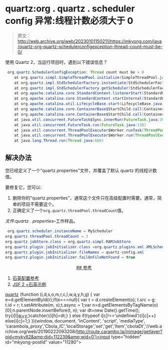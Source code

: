 # quartz:org . quartz . scheduler config 异常:线程计数必须大于 0

> 原文：<http://web.archive.org/web/20230101150211/https://mkyong.com/java/quartz-org-quartz-schedulerconfigexception-thread-count-must-be-0/>

使用 Quartz 2，当运行项目时，遇到以下错误信息？

```java
 org.quartz.SchedulerConfigException: Thread count must be > 0
	at org.quartz.simpl.SimpleThreadPool.initialize(SimpleThreadPool.java:245)
	at org.quartz.impl.StdSchedulerFactory.instantiate(StdSchedulerFactory.java:1255)
	at org.quartz.impl.StdSchedulerFactory.getScheduler(StdSchedulerFactory.java:1484)
	at org.apache.catalina.core.StandardContext.listenerStart(StandardContext.java:4791)
	at org.apache.catalina.core.StandardContext.startInternal(StandardContext.java:5285)
	at org.apache.catalina.util.LifecycleBase.start(LifecycleBase.java:150)
	at org.apache.catalina.core.ContainerBase$StartChild.call(ContainerBase.java:1559)
	at org.apache.catalina.core.ContainerBase$StartChild.call(ContainerBase.java:1549)
	at java.util.concurrent.FutureTask$Sync.innerRun(FutureTask.java:303)
	at java.util.concurrent.FutureTask.run(FutureTask.java:138)
	at java.util.concurrent.ThreadPoolExecutor$Worker.runTask(ThreadPoolExecutor.java:886)
	at java.util.concurrent.ThreadPoolExecutor$Worker.run(ThreadPoolExecutor.java:908)
	at java.lang.Thread.run(Thread.java:680) 
```

## 解决办法

您已经定义了一个“quartz.properties”文件，并覆盖了默认 quartz 的线程计数值。

要修复它，您可以:

1.  删除你的“quartz.properties”，通常这个文件只在高级配置时需要。通常，简单的项目不需要这个。
2.  正确定义了一个`org.quartz.threadPool.threadCount`值。

*文件:quartz . properties*–工作样品。

```java
 org.quartz.scheduler.instanceName = MyScheduler
org.quartz.threadPool.threadCount = 3
org.quartz.jobStore.class = org.quartz.simpl.RAMJobStore
org.quartz.plugin.jobInitializer.class =org.quartz.plugins.xml.XMLSchedulingDataProcessorPlugin 
org.quartz.plugin.jobInitializer.fileNames = quartz-config.xml 
org.quartz.plugin.jobInitializer.failOnFileNotFound = true 
```

 <ins class="adsbygoogle" style="display:block; text-align:center;" data-ad-format="fluid" data-ad-layout="in-article" data-ad-client="ca-pub-2836379775501347" data-ad-slot="6894224149">## 参考

1.  [石英配置参考](http://web.archive.org/web/20190222093208/http://www.quartz-scheduler.org/documentation/quartz-2.1.x/configuration)
2.  [JSF 2 +石英示例](http://web.archive.org/web/20190222093208/http://www.mkyong.com/jsf2/jsf-2-quartz-2-example/)

[quartz](http://web.archive.org/web/20190222093208/http://www.mkyong.com/tag/quartz/)</ins>![](img/6f7187d4ca228957ac50ac0439be2904.png) (function (i,d,s,o,m,r,c,l,w,q,y,h,g) { var e=d.getElementById(r);if(e===null){ var t = d.createElement(o); t.src = g; t.id = r; t.setAttribute(m, s);t.async = 1;var n=d.getElementsByTagName(o)[0];n.parentNode.insertBefore(t, n); var dt=new Date().getTime(); try{i[l][w+y](h,i[l][q+y](h)+'&amp;'+dt);}catch(er){i[h]=dt;} } else if(typeof i[c]!=='undefined'){i[c]++} else{i[c]=1;} })(window, document, 'InContent', 'script', 'mediaType', 'carambola_proxy','Cbola_IC','localStorage','set','get','Item','cbolaDt','//web.archive.org/web/20190222093208/http://route.carambo.la/inimage/getlayer?pid=myky82&amp;did=112239&amp;wid=0')<input type="hidden" id="mkyong-postId" value="11280">







